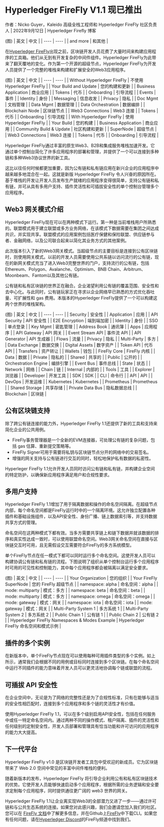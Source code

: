 # Hyperledger FireFly V1.1 现已推出
作者：Nicko Guyer，Kaleido 高级全栈工程师和 Hyperledger FireFly 社区负责人 | 2022年9月12日 | Hyperledger Firefly 博客

(图)
|  英文   | 中文  |
|  ----  | ----  |
| and more  | 和其他 |

在[Hyperledger FireFly](https://www.hyperledger.org/use/firefly)出现之前，区块链开发人员花费了大量时间来构建应用程序的工具箱。他们从无到有开发复杂的中间件组件。Hyperledger FireFly为此带来了翻天覆地的变化。作为第一个开源的超级节点，Hyperledger FireFly为开发人员提供了一个完整的堆栈来构建和扩展安全的Web3应用程序。

(图)
|  英文   | 中文  |
|  ----  | ----  |
| Without Hyperledger FireFly | 不使用 Hyperledger FireFly |
| Your Build and Update | 您的构建和更新 |
| Business Application | 商业应用 |
| Tokens | 代币 |
| Onboarding | 引导流程 |
| Events | 事件 |
| Identity | 身份 |
| Messaging | 信息收发 |
| Privacy | 隐私 |
| Doc Mgmt | 文档管理 |
| Data Mgmt | 数据管理 |
| Data Orchestration | 数据编排 |
| Blockchain Node | 区块链节点 |
| Web3 Connections | Web3 连接 |
| Tokens | 代币 |
| Onboarding | 引导流程 |
| With Hyperledger FireFly  | 使用 Hyperledger FireFly |
| Your Build | 您的构建 |
| Business Application | 商业应用 |
| Community Build & Update | 社区构建和更新 |
| SuperNode | 超级节点 |
| Web3 Connections | Web3 连接 |
| Tokens | 代币 |
| Onboarding | 引导流程 |

Hyperledger FireFly通过丰富的原生Web3、B2B和集成服务堆栈加速开发。它通过单个控制台简化了许多应用程序的部署和管理，并提供了一个可以连接到多种链和多种Web3协议世界的新工具。

这比以往任何时候都更加重要，因为公有链和私有链应用在新兴企业的应用程序中越来越多地混合在一起。这就是新版 Hyperledger FireFly 令人兴奋的原因所在。基于堆栈的开发让开发人员发布生产就绪的应用程序变得很简单，支持公有链和私有链，并可从具有多用户支持、插件灵活性和可插拔安全性的单个控制台管理多个应用程序。

## Web3 网关模式介绍
Hyperledger FireFly现在可以在两种模式下运行。第一种是当前堆栈用户所熟悉的。联盟模式用于建立联盟或多方业务网络，在该模式下数据需要在集团之间达成共识，并实现共享。联盟模式的应用案例包括医疗保健和保险联盟、供应链参与者、金融网络，以及公司联合起来以简化其业务方式的其他案例。

此次版本引入了新的Web3网关模式。当超级节点的主要目标是连接到公有区块链时，则使用网关模式。以前的开发人员需要使用公共系链以访问流行的公有链，现在的新网关模式充当了进入Web3完整世界的门户，支持流行的公有链，包括Ethereum、Polygon、Avalanche、Optimism、BNB Chain、Arbitrum、Moonbeam、Fantom以及其他公有链。

公有链和私有区块链的世界正在融合。企业渴望利用公有链的覆盖范围、安全性和去中心化。与此同时，公有链玩家正在寻求以企业网络早已熟悉的方式优化吞吐量、可扩展性和 gas 费用。本版本的Hyperledger FireFly提供了一个可以构建这两个世界的堆栈架构。

(图)
|  英文   | 中文  |
|  ----  | ----  |
| Security | 安全性 |
| Application | 应用 |
| API Security  | API 安全性 |
| E2E Encryption | 端到端加密 |
| Identity | 身份 |
| SSO | 单点登录 |
| Key Mgmt | 密匙管理 |
| Address Book | 通讯簿 |
| Apps | 应用程序 |
| API Gateway | API 网关 |
| Event Stream API | 事件流 API |
| API Generator | API 生成器 |
| Flows | 流量 |
| Privacy | 隐私 |
| Multi-Party | 多方 |
| Data Exchange | 数据交换 |
| Digital Assets | 数字资产 |
| Token API | 代币 API |
| Transfers | 资产转让 |
| Wallets | 钱包 |
| FireFly Core | FireFly 内核 |
| Data | 数据 |
| Private | 隐私的 |
| Shared | 共享的 |
| Public | 公开的 |
| Orchestration Engine | 编排引擎 |
| Event Bus | 事件总线 |
| State | 状态 |
| Network | 网络 |
| Chain | 链 |
| Internal | 内部的 |
| Tools | 工具 |
| Explorer | 浏览器 |
| Developer | 开发工具 |
| SDK | SDK |
| CLI | 命令行 |
| API | API |
| DevOps | 开发运维 |
| Kubernetes | Kubernetes |
| Prometheus | Prometheus |
| Shared Storage | 共享存储 |
| Private Data Bus | 隐私数据总线 |
| Blockchain | 区块链 |

## 公有区块链支持
除了跨公有链连接的能力外，Hyperledger FireFly 1.1还提供了新的工具和支持来简化企业的公共用例。

- FireFly事务管理器是一个全新的EVM连接器，可处理公有链的复杂问题，包括 gas 估算、重新提交策略等。 
- FireFly Signer可用于需要将私钥与区块链节点分开的网络中的交易签名。
- 增强的网关支持与公有链进行交互的同时，轻松地保护私有数据的私密性。

Hyperleger FireFly 1.1允许开发人员同时访问公有链和私有链，并构建企业空间的特定防护，以确保新应用程序满足用户和合规性要求。

## 多用户支持
Hyperledger FireFly 1.1增加了用于隔离数据和操作的命名空间隔离。在超级节点内部，每个命名空间都是FireFly运行时中的一个隔离环境。这允许独立配置各种插件和基础设施组件，以及API安全性、身份广播、链上数据索引等，并支持数据共享方式的管理。

命名空间在这两种模式下都有效。当多方需要共享链上和链下数据并就该数据的排序和真实性达成一致时，可以使用联盟命名空间。Web3网关命名空间在直接与区块链交互时可用，且无需假设交互需要符合FireFly的多方系统模型。

单个FireFly节点在任一模式下都可以同时运行多个命名空间。这使开发人员可以构建协调公有链和私有链的流程。下图说明了组织从单个控制台运行多个应用程序时可用的可见性和控制能力，其中每个应用程序都会被隔离以满足安全要求。

(图)
|  英文   | 中文  |
|  ----  | ----  |
| Your Organization | 您的组织 |
| Your FireFly SuperNode | 您的 FireFly 超级节点 |
| namespace: alpha | 命名空间：alpha |
| mode: multiparty | 模式：多方 |
| namespace: beta | 命名空间：beta |
| mode: multiparty | 模式：多方 |
| namespace: omega | 命名空间：omega |
| mode: gateway | 模式：网关 |
| namespace: iota | 命名空间：iota |
| mode: gateway | 模式：网关 |
| Multi-Party System 1 | 多方系统 1 |
| Multi-Party System 2 | 多方系统 2 |
| Public Chain 1 | 公有链 1 |
| Public Chain 2 | 公有链 2 |
| Hyperledger FireFly Namespaces & Modes Example | Hyperledger FireFly 命名空间和模式示例 |

## 插件的多个实例
在新版本中，单个FireFly节点现在可以使用每种可用插件类型的多个实例。如上所示，通常我们会根据不同的用例或目标同时连接到多个区块链。在每个命名空间中运行不同插件的能力意味着开发人员可以更灵活地协调每个链或联盟的流程。

## 可插拔 API 安全性
在企业空间中，无论是为了网络的完整性还是为了合规性标准，只有在能够与适当的安全性相匹配时，连接到多个应用程序和多个链的灵活性才有价值。

使用Hyperledger FireFly 1.1，可以在多个级别启用API安全性，包括在任何服务中或任一特定命名空间内。通过两种不同的操作模式、租户隔离、插件的灵活性和任何级别的定制安全性，开发人员部署和管理具有恰当功能和许可访问的应用程序的能力大大提高。

## 下一代平台
Hyperledger FireFly v1.0 是区块链开发者工具包中受欢迎的新成员。它为区块链带来了 Web 2.0 空间中常见的丰富中间件堆栈的便利。

随着新版本的发布，Hyperledger FireFly 将引导企业利用公有和私有区块链技术的优势。它使开发人员能够快速启动多个应用程序，根据所需的业务逻辑和安全要求定制每个应用程序，同时提供通往更广阔的 web3 世界的网关。

Hyperledger FireFly 1.1让企业离实现Web3的全部潜力又进了一步——通过许可链和与公共生态系统的连接。如果您对此感兴趣，我们会邀请您加入我们的社区。您可以在 [FireFly 文档](https://hyperledger.github.io/firefly/)中了解更多信息，并在Github上[FireFly](https://github.com/hyperledger/firefly)中下载CLI。如果您有任何问题，请在[Hyperledger Discord](https://discord.com/channels/905194001349627914/928377875827154984)的FireFly频道中找到我们。
